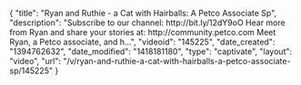 {
    "title": "Ryan and Ruthie - a Cat with Hairballs: A Petco Associate Sp",
    "description": "Subscribe to our channel: http:\/\/bit.ly\/12dY9oO Hear more from Ryan and share your stories at: http:\/\/community.petco.com Meet Ryan, a Petco associate, and h...",
    "videoid": "145225",
    "date_created": "1394762632",
    "date_modified": "1418181180",
    "type": "captivate",
    "layout": "video",
    "url": "\/v\/ryan-and-ruthie-a-cat-with-hairballs-a-petco-associate-sp\/145225"
}